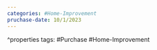 ```yaml
---
categories: #Home-Improvement 
pruchase-date: 10/1/2023
---
```

^properties
tags: #Purchase #Home-Improvement 

